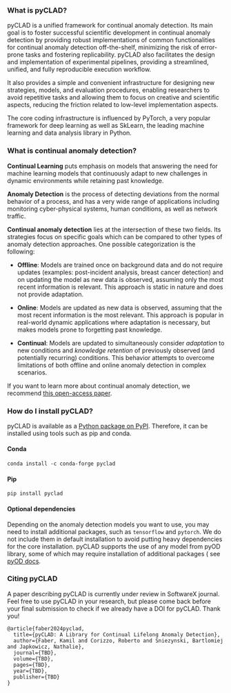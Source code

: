 ### What is pyCLAD?

pyCLAD is a unified framework for continual anomaly detection. Its main goal is to foster successful scientific
development in continual anomaly detection by providing robust implementations of common functionalities for continual
anomaly detection off-the-shelf,  minimizing the risk of error-prone tasks and fostering replicability. pyCLAD also
facilitates the design and implementation of experimental pipelines, providing a streamlined,
unified, and fully reproducible execution workflow.

It also provides a simple and convenient infrastructure for designing new strategies, models, and evaluation procedures,
enabling researchers to avoid repetitive tasks and allowing them to focus on creative and scientific aspects, reducing
the friction related to low-level implementation aspects.

The core coding infrastructure is influenced by PyTorch, a very popular framework for deep learning as well as SkLearn,
the leading machine learning and data analysis library in Python.

### What is continual anomaly detection?

**Continual Learning** puts emphasis on models that answering the need for machine learning models that continuously
adapt to new challenges in dynamic environments while retaining past knowledge.

**Anomaly Detection** is the process of detecting deviations from the normal behavior of a process, and has a very wide
range of applications including monitoring cyber-physical systems, human conditions, as well as network traffic.

**Continual anomaly detection** lies at the intersection of these two fields. Its strategies focus on specific goals
which can be compared to other types of anomaly detection approaches. One possible categorization is the following:

- **Offline**: Models are trained once on background data and do not require updates (examples: post-incident analysis,
  breast cancer detection)  and on updating the model as new data is observed, assuming only the most recent information
  is relevant. This approach is static in nature and does not provide adaptation.

- **Online**: Models are updated as new data is observed, assuming that the most recent information is the most
  relevant. This approach is popular in real-world dynamic applications where adaptation is necessary, but makes models
  prone to forgetting past knowledge.

- **Continual**: Models are updated to simultaneously consider *adaptation* to new conditions and *knowledge retention*
  of previously observed (and potentially recurring) conditions.
  This behavior attempts to overcome limitations of both offline and online anomaly detection in complex scenarios.

If you want to learn more about continual anomaly detection, we
recommend [this open-access paper](https://ieeexplore.ieee.org/abstract/document/10473036/).

### How do I install pyCLAD?

pyCLAD is available as a [Python package on PyPI](https://pypi.org/project/pyclad/). Therefore, it can be installed
using tools such as pip and conda.

#### Conda

```
conda install -c conda-forge pyclad
```

#### Pip

```
pip install pyclad
```

#### Optional dependencies

Depending on the anomaly detection models you want to use, you may need to install additional packages,
such as `tensorflow` and `pytorch`.
We do not include them in default installation to avoid putting heavy dependencies for the core installation.
pyCLAD supports the use of any model from pyOD library, some of which may require installation of additional packages (
see [pyOD docs](https://pyod.readthedocs.io/en/latest/).

### Citing pyCLAD

A paper describing pyCLAD is currently under review in SoftwareX journal. Feel free to use pyCLAD in your research, but
please come back before your final submission to check if we already have a DOI for pyCLAD. Thank you!

    @article{faber2024pyclad,
      title={pyCLAD: A Library for Continual Lifelong Anomaly Detection},
      author={Faber, Kamil and Corizzo, Roberto and Sniezynski, Bartlomiej and Japkowicz, Nathalie},
      journal={TBD},
      volume={TBD},
      pages={TBD},
      year={TBD},
      publisher={TBD}
    }


